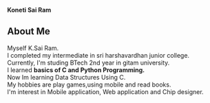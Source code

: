 <centre> **Koneti Sai Ram**</centre>

## About Me

Myself K.Sai Ram.   
I completed my intermediate in sri harshavardhan junior college.  
Currently, I'm studing BTech 2nd year in gitam university.    
I learned **basics of C and Python Programming.**  
Now Im learning Data Structures Using C.  
My hobbies are play games,using mobile and read books.  
I'm interest in Mobile application, Web application and Chip designer. 
